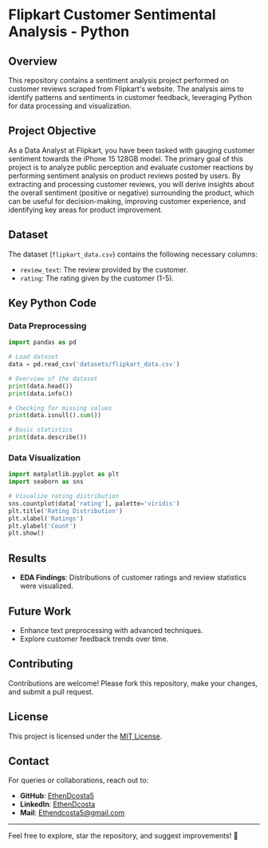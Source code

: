 # Flipkart Customer Sentimental Analysis - Python

## Overview
This repository contains a sentiment analysis project performed on customer reviews scraped from Flipkart's website. The analysis aims to identify patterns and sentiments in customer feedback, leveraging Python for data processing and visualization.

## Project Objective
As a Data Analyst at Flipkart, you have been tasked with gauging customer sentiment towards the iPhone 15 128GB model. The primary goal of this project is to analyze public perception and evaluate customer reactions by performing sentiment analysis on product reviews posted by users. By extracting and processing customer reviews, you will derive insights about the overall sentiment (positive or negative) surrounding the product, which can be useful for decision-making, improving customer experience, and identifying key areas for product improvement.

## Dataset
The dataset (`flipkart_data.csv`) contains the following necessary columns:
- `review_text`: The review provided by the customer.
- `rating`: The rating given by the customer (1-5).

## Key Python Code

### Data Preprocessing
```python
import pandas as pd

# Load dataset
data = pd.read_csv('datasets/flipkart_data.csv')

# Overview of the dataset
print(data.head())
print(data.info())

# Checking for missing values
print(data.isnull().sum())

# Basic statistics
print(data.describe())
```

### Data Visualization
```python
import matplotlib.pyplot as plt
import seaborn as sns

# Visualize rating distribution
sns.countplot(data['rating'], palette='viridis')
plt.title('Rating Distribution')
plt.xlabel('Ratings')
plt.ylabel('Count')
plt.show()
```

## Results
- **EDA Findings**: Distributions of customer ratings and review statistics were visualized.

## Future Work
- Enhance text preprocessing with advanced techniques.
- Explore customer feedback trends over time.

## Contributing
Contributions are welcome! Please fork this repository, make your changes, and submit a pull request.

## License
This project is licensed under the [MIT License](LICENSE).

## Contact
For queries or collaborations, reach out to:
- **GitHub**: [EthenDcosta5](https://github.com/EthenDcosta5)
- **LinkedIn**: [EthenDcosta](https://linkedin.com/in/ethendcosta)
- **Mail**: [Ethendcosta5@gmail.com](mailto:ethendcosta5@gmail.com)

---

Feel free to explore, star the repository, and suggest improvements! 🚀
